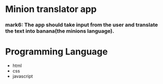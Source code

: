 # Minion translator app
### mark6: The app should take input from the user and translate the text into banana(the minions language).

# Programming Language
 - html
 - css 
 - javascript 